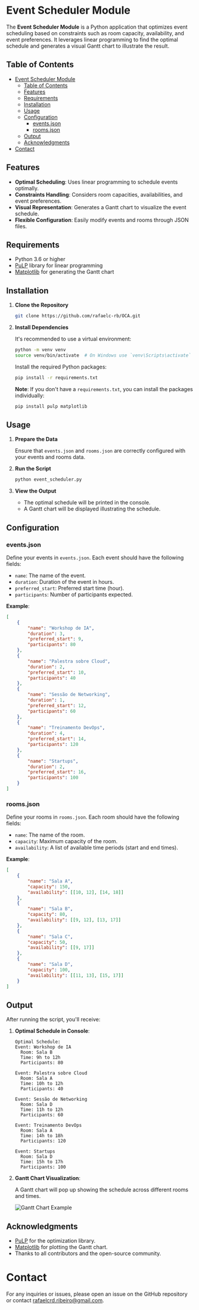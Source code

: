 # Event Scheduler Module

The **Event Scheduler Module** is a Python application that optimizes event scheduling based on constraints such as room capacity, availability, and event preferences. It leverages linear programming to find the optimal schedule and generates a visual Gantt chart to illustrate the result.

## Table of Contents

- [Event Scheduler Module](#event-scheduler-module)
  - [Table of Contents](#table-of-contents)
  - [Features](#features)
  - [Requirements](#requirements)
  - [Installation](#installation)
  - [Usage](#usage)
  - [Configuration](#configuration)
    - [events.json](#eventsjson)
    - [rooms.json](#roomsjson)
  - [Output](#output)
  - [Acknowledgments](#acknowledgments)
- [Contact](#contact)

## Features

- **Optimal Scheduling**: Uses linear programming to schedule events optimally.
- **Constraints Handling**: Considers room capacities, availabilities, and event preferences.
- **Visual Representation**: Generates a Gantt chart to visualize the event schedule.
- **Flexible Configuration**: Easily modify events and rooms through JSON files.

## Requirements

- Python 3.6 or higher
- [PuLP](https://coin-or.github.io/pulp/) library for linear programming
- [Matplotlib](https://matplotlib.org/) for generating the Gantt chart

## Installation

1. **Clone the Repository**

   ```bash
   git clone https://github.com/rafaelc-rb/OCA.git
   ```

2. **Install Dependencies**

   It's recommended to use a virtual environment:

   ```bash
   python -m venv venv
   source venv/bin/activate  # On Windows use `venv\Scripts\activate`
   ```

   Install the required Python packages:

   ```bash
   pip install -r requirements.txt
   ```

   **Note**: If you don't have a `requirements.txt`, you can install the packages individually:

   ```bash
   pip install pulp matplotlib
   ```

## Usage

1. **Prepare the Data**

   Ensure that `events.json` and `rooms.json` are correctly configured with your events and rooms data.

2. **Run the Script**

   ```bash
   python event_scheduler.py
   ```

3. **View the Output**

   - The optimal schedule will be printed in the console.
   - A Gantt chart will be displayed illustrating the schedule.

## Configuration

### events.json

Define your events in `events.json`. Each event should have the following fields:

- `name`: The name of the event.
- `duration`: Duration of the event in hours.
- `preferred_start`: Preferred start time (hour).
- `participants`: Number of participants expected.

**Example**:

```json
[
    {
        "name": "Workshop de IA",
        "duration": 3,
        "preferred_start": 9,
        "participants": 80
    },
    {
        "name": "Palestra sobre Cloud",
        "duration": 2,
        "preferred_start": 10,
        "participants": 40
    },
    {
        "name": "Sessão de Networking",
        "duration": 1,
        "preferred_start": 12,
        "participants": 60
    },
    {
        "name": "Treinamento DevOps",
        "duration": 4,
        "preferred_start": 14,
        "participants": 120
    },
    {
        "name": "Startups",
        "duration": 2,
        "preferred_start": 16,
        "participants": 100
    }
]
```

### rooms.json

Define your rooms in `rooms.json`. Each room should have the following fields:

- `name`: The name of the room.
- `capacity`: Maximum capacity of the room.
- `availability`: A list of available time periods (start and end times).

**Example**:

```json
[
    {
        "name": "Sala A",
        "capacity": 150,
        "availability": [[10, 12], [14, 18]]
    },
    {
        "name": "Sala B",
        "capacity": 80,
        "availability": [[9, 12], [13, 17]]
    },
    {
        "name": "Sala C",
        "capacity": 50,
        "availability": [[9, 17]]
    },
    {
        "name": "Sala D",
        "capacity": 100,
        "availability": [[11, 13], [15, 17]]
    }
]
```

## Output

After running the script, you'll receive:

1. **Optimal Schedule in Console**:

   ```plaintext
   Optimal Schedule:
   Event: Workshop de IA
     Room: Sala B
     Time: 9h to 12h
     Participants: 80

   Event: Palestra sobre Cloud
     Room: Sala A
     Time: 10h to 12h
     Participants: 40

   Event: Sessão de Networking
     Room: Sala D
     Time: 11h to 12h
     Participants: 60

   Event: Treinamento DevOps
     Room: Sala A
     Time: 14h to 18h
     Participants: 120

   Event: Startups
     Room: Sala D
     Time: 15h to 17h
     Participants: 100
   ```

2. **Gantt Chart Visualization**:

   A Gantt chart will pop up showing the schedule across different rooms and times.

   ![Gantt Chart Example](gantt_chart_example.png)

## Acknowledgments

- [PuLP](https://coin-or.github.io/pulp/) for the optimization library.
- [Matplotlib](https://matplotlib.org/) for plotting the Gantt chart.
- Thanks to all contributors and the open-source community.

# Contact

For any inquiries or issues, please open an issue on the GitHub repository or contact rafaelcrd.ribeiro@gmail.com.
